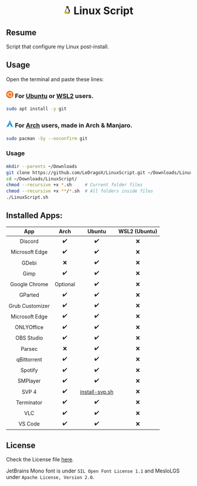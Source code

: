 <h1 align="center">
  <img width=4% src=./src/lib/images/linux-tux.png>
  Linux Script
</h1>

## Resume

Script that configure my Linux post-install.

## Usage

Open the terminal and paste these lines:

### <img width="4%" src="./src/lib/images/ubuntu-icon.webp" /> For [Ubuntu](src/ubuntu-script.sh) or [WSL2](src/wsl2-script.sh) users.

```sh
sudo apt install -y git
```

### <img width="4%" src="./src/lib/images/arch-linux-icon.png" /> For [Arch](src/arch-script.sh) users, made in Arch & Manjaro.

```sh
sudo pacman -Sy --noconfirm git
```

### Usage

```sh
mkdir --parents ~/Downloads
git clone https://github.com/LeDragoX/LinuxScript.git ~/Downloads/LinuxScript
cd ~/Downloads/LinuxScript/
chmod --recursive +x *.sh     # Current folder files
chmod --recursive +x **/*.sh  # All folders inside files
./LinuxScript.sh
```

## Installed Apps:

<div align="center">

|       App       |   Arch   |                    Ubuntu                    | WSL2 (Ubuntu) |
| :-------------: | :------: | :------------------------------------------: | :-----------: |
|     Discord     |    ✔️    |                      ✔️                      |      ❌       |
| Microsoft Edge  |    ✔️    |                      ✔️                      |      ❌       |
|      GDebi      |    ❌    |                      ✔️                      |      ❌       |
|      Gimp       |    ✔️    |                      ✔️                      |      ❌       |
|  Google Chrome  | Optional |                      ✔️                      |      ❌       |
|     GParted     |    ✔️    |                      ✔️                      |      ❌       |
| Grub Customizer |    ✔️    |                      ✔️                      |      ❌       |
| Microsoft Edge  |    ✔️    |                      ✔️                      |      ❌       |
|   ONLYOffice    |    ✔️    |                      ✔️                      |      ❌       |
|   OBS Studio    |    ✔️    |                      ✔️                      |      ❌       |
|     Parsec      |    ❌    |                      ✔️                      |      ❌       |
|   qBittorrent   |    ✔️    |                      ✔️                      |      ❌       |
|     Spotify     |    ✔️    |                      ✔️                      |      ❌       |
|    SMPlayer     |    ✔️    |                      ✔️                      |      ❌       |
|      SVP 4      |    ✔️    | [install-svp.sh](src/scripts/install-svp.sh) |      ❌       |
|   Terminator    |    ✔️    |                      ✔️                      |      ❌       |
|       VLC       |    ✔️    |                      ✔️                      |      ❌       |
|     VS Code     |    ✔️    |                      ✔️                      |      ❌       |

</div>

## License

Check the License file [here](LICENSE).

JetBrains Mono font is under `SIL Open Font License 1.1` and MesloLGS under `Apache License, Version 2.0`.
